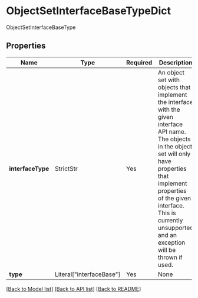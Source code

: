 # ObjectSetInterfaceBaseTypeDict

ObjectSetInterfaceBaseType

## Properties
| Name | Type | Required | Description |
| ------------ | ------------- | ------------- | ------------- |
**interfaceType** | StrictStr | Yes | An object set with objects that implement the interface with the given interface API name. The objects in  the object set will only have properties that implement properties of the given interface. This is currently  unsupported and an exception will be thrown if used.  |
**type** | Literal["interfaceBase"] | Yes | None |


[[Back to Model list]](../../../../README.md#models-v2-link) [[Back to API list]](../../../../README.md#apis-v2-link) [[Back to README]](../../../../README.md)
